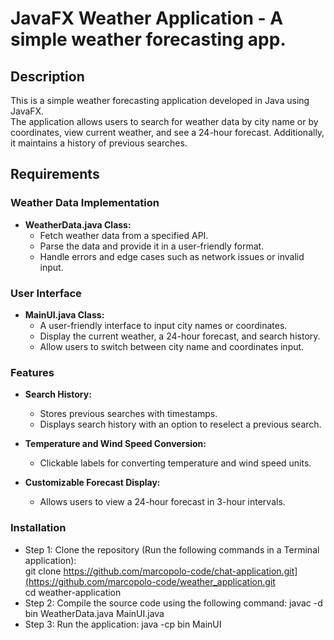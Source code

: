 # JavaFX Weather Application - A simple weather forecasting app.

## Description
This is a simple weather forecasting application developed in Java using JavaFX. \
The application allows users to search for weather data by city name or by coordinates, view current weather, and see a 24-hour forecast. Additionally, it maintains a history of previous searches.

## Requirements

### Weather Data Implementation
- **WeatherData.java Class:**
  - Fetch weather data from a specified API.
  - Parse the data and provide it in a user-friendly format.
  - Handle errors and edge cases such as network issues or invalid input.

### User Interface
- **MainUI.java Class:**
  - A user-friendly interface to input city names or coordinates.
  - Display the current weather, a 24-hour forecast, and search history.
  - Allow users to switch between city name and coordinates input.

### Features
- **Search History:**
  - Stores previous searches with timestamps.
  - Displays search history with an option to reselect a previous search.

- **Temperature and Wind Speed Conversion:**
  - Clickable labels for converting temperature and wind speed units.

- **Customizable Forecast Display:**
  - Allows users to view a 24-hour forecast in 3-hour intervals.

### Installation
- Step 1: Clone the repository (Run the following commands in a Terminal application): \
  git clone https://github.com/marcopolo-code/chat-application.git](https://github.com/marcopolo-code/weather_application.git \
  cd weather-application
- Step 2: Compile the source code using the following command: javac -d bin WeatherData.java MainUI.java
- Step 3: Run the application: java -cp bin MainUI
